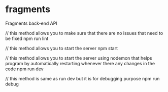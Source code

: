 # fragments

Fragments back-end API

// this method allows you to make sure that there are no issues that need to be fixed
npm run lint

// this method allows you to start the server
npm start

// this method allows you to start the server using nodemon that helps program by automatically restarting whenever there any changes in the code
npm run dev

// this method is same as run dev but it is for debugging purpose
npm run debug
